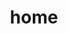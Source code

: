 ---
# Feel free to add content and custom Front Matter to this file.
# To modify the layout, see https://jekyllrb.com/docs/themes/#overriding-theme-defaults

layout: index
title: home
opengraph:
  description: dylanbeattie.net
  image: /images/dylan-linebreakers-oslo-by-glenn-henriksen.jpg
---